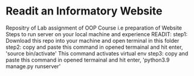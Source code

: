 # Readit an Informatory Website
 Repositry of Lab assignment of OOP Course i.e preparation of Website
Steps to run server on your local machine and experience READIT:
step1: Download this repo into your machine and open terminal in this folder
step2: copy and paste this command in opened termainal and hit enter, 'source bin/activate'
       This command activates virtual env
step3: copy and paste this command in opened termainal and hit enter, 'python3.9 manage.py runserver'
